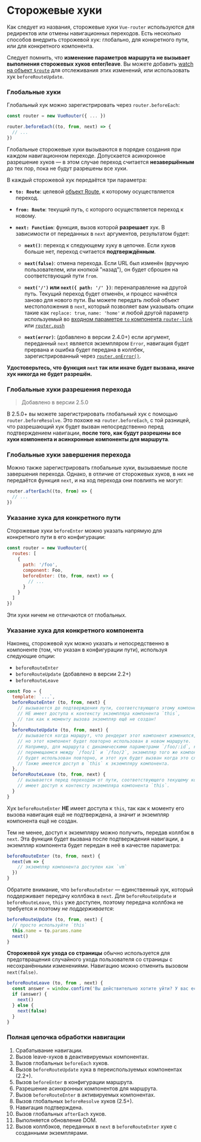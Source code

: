 # Сторожевые хуки

Как следует из названия, сторожевые хуки `Vue-router` используются для редиректов или отмены навигационных переходов. Есть несколько способов внедрить сторожевой хук: глобально, для конкретного пути, или для конкретного компонента.

Следует помнить, что **изменение параметров маршрута не вызывает выполнения сторожевых хуков enter/leave**. Вы можете добавить [watch на объект `$route`](../essentials/dynamic-matching.md#отслеживание-изменений-параметров) для отслеживания этих изменений, или использовать хук `beforeRouteUpdate`.

### Глобальные хуки

Глобальный хук можно зарегистрировать через `router.beforeEach`:

``` js
const router = new VueRouter({ ... })

router.beforeEach((to, from, next) => {
  // ...
})
```

Глобальные сторожевые хуки вызываются в порядке создания при каждом навигационном переходе. Допускается асинхронное разрешение хуков — в этом случае переход считается **незавершённым** до тех пор, пока не будут разрешены все хуки.

В каждый сторожевой хук передаётся три параметра:

- **`to: Route`**: целевой [объект Route](../api/route-object.md), к которому осуществляется переход.

- **`from: Route`**: текущий путь, с которого осуществляется переход к новому.

- **`next: Function`**: функция, вызов которой **разрешает** хук. В зависимости от переданных в `next` аргументов, результатом будет:

  - **`next()`**: переход к следующему хуку в цепочке. Если хуков больше нет, переход считается **подтверждённым**.

  - **`next(false)`**: отмена перехода. Если URL был изменён (вручную пользователем, или кнопкой "назад"), он будет сброшен на соответствующий пути `from`.

  - **`next('/')` или `next({ path: '/' })`**: перенаправление на другой путь. Текущий переход будет отменён, и процесс начнётся заново для нового пути. Вы можете передать любой объект местоположения в `next`, который позволяет вам указывать опции такие как `replace: true`, `name: 'home'` и любой другой параметр используемый во [входном параметре `to` компонента `router-link`](../api/router-link.md) или [`router.push`](../api/router-instance.md#methods)

  - **`next(error)`**: (добавлено в версии 2.4.0+) если аргумент, переданный `next` является экземпляром `Error`, навигация будет прервана и ошибка будет передана в коллбек, зарегистрированный через [`router.onError()`](../api/router-instance.html#методы).

**Удостоверьтесь, что функция `next` так или иначе будет вызвана, иначе хук никогда не будет разрешён.**

### Глобальные хуки разрешения перехода

> Добавлено в версии 2.5.0

В 2.5.0+ вы можете зарегистрировать глобальный хук с помощью `router.beforeResolve`. Это похоже на `router.beforeEach`, с той разницей, что разрешающий хук будет вызван непосредственно перед подтверждением навигации, **после того, как будут разрешены все хуки компонента и асинхронные компоненты для маршрута**.

### Глобальные хуки завершения перехода

Можно также зарегистрировать глобальные хуки, вызываемые после завершения перехода. Однако, в отличие от сторожевых хуков, в них не передаётся функция `next`, и на ход перехода они повлиять не могут:

``` js
router.afterEach((to, from) => {
  // ...
})
```

### Указание хука для конкретного пути

Сторожевые хуки `beforeEnter` можно указать напрямую для конкретного пути в его конфигурации:

``` js
const router = new VueRouter({
  routes: [
    {
      path: '/foo',
      component: Foo,
      beforeEnter: (to, from, next) => {
        // ...
      }
    }
  ]
})
```

Эти хуки ничем не отличаются от глобальных.

### Указание хука для конкретного компонента

Наконец, сторожевой хук можно указать и непосредственно в компоненте (том, что указан в конфигурации пути), используя следующие опции:

- `beforeRouteEnter`
- `beforeRouteUpdate` (добавлено в версии 2.2+)
- `beforeRouteLeave`

``` js
const Foo = {
  template: `...`,
  beforeRouteEnter (to, from, next) {
    // вызывается до подтверждения пути, соответствующего этому компоненту.
    // НЕ имеет доступа к контексту экземпляра компонента `this`,
    // так как к моменту вызова экземпляр ещё не создан!
  },
  beforeRouteUpdate (to, from, next) {
    // вызывается когда маршрут, что рендерит этот компонент изменился,
    // но этот компонент будет повторно использован в новом маршруте.
    // Например, для маршрута с динамическими параметрами `/foo/:id`, когда мы
    // перемещаемся между `/foo/1` и `/foo/2`, экземпляр того же компонента `Foo`
    // будет использован повторно, и этот хук будет вызван когда это случится.
    // Также имеется доступ в `this` к экземпляру компонента.
  },
  beforeRouteLeave (to, from, next) {
    // вызывается перед переходом от пути, соответствующего текущему компоненту;
    // имеет доступ к контексту экземпляра компонента `this`.
  }
}
```

Хук `beforeRouteEnter` **НЕ** имеет доступа к `this`, так как к моменту его вызова навигация ещё не подтверждена, а значит и экземпляр компонента ещё не создан.

Тем не менее, доступ к экземпляру можно получить, передав коллбэк в `next`. Эта функция будет вызвана после подтверждения навигации, а экземпляр компонента будет передан в неё в качестве параметра:

``` js
beforeRouteEnter (to, from, next) {
  next(vm => {
    // экземпляр компонента доступен как `vm`
  })
}
```

Обратите внимание, что `beforeRouteEnter` — единственный хук, который поддерживает передачу коллбэка в `next`. Для `beforeRouteUpdate` и `beforeRouteLeave`, `this` уже доступен, поэтому передача коллбэка не требуется и поэтому *не поддерживается*:

```js
beforeRouteUpdate (to, from, next) {
  // просто используйте `this`
  this.name = to.params.name
  next()
}
```

**Сторожевой хук ухода со страницы** обычно используется для предотвращения случайного ухода пользователя со страницы с несохранёнными изменениями. Навигацию можно отменить вызовом `next(false)`.

```js
beforeRouteLeave (to, from , next) {
  const answer = window.confirm('Вы действительно хотите уйти? У вас есть несохранённые изменения!')
  if (answer) {
    next()
  } else {
    next(false)
  }
}
```

### Полная цепочка обработки навигации

1. Срабатывание навигации.
2. Вызов leave-хуков в деактивируемых компонентах.
3. Вызов глобальных `beforeEach` хуков.
4. Вызов `beforeRouteUpdate` хука в переиспользуемых компонентах (2.2+).
5. Вызов `beforeEnter` в конфигурации маршрута.
6. Разрешение асинхронных компонентов для маршрута.
7. Вызов `beforeRouteEnter` в активируемых компонентах.
8. Вызов глобальных `beforeResolve` хуков (2.5+).
9. Навигация подтверждена.
10. Вызов глобальных `afterEach` хуков.
11. Выполняется обновление DOM.
12. Вызов коллбэков, переданных в `next` в `beforeRouteEnter` хуке с созданными экземплярами.
